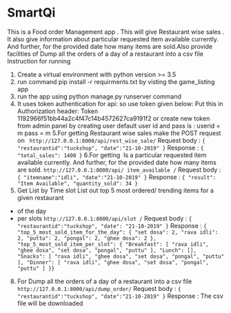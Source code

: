 # SmartQi
This is a Food order Management app . This will give Restaurant wise sales . It also give information about particular requested item available currently. And further, for the provided date how many items are sold.Also provide facilities of Dump all the orders of a day of a restaurant into a csv file
Instruction for running
1. Create a virtual environment with python version >= 3.5
2. run command pip install -r requirments.txt by visting the game_listing app
3. run the app using python manage.py runserver command
4. It uses token authentication for api:
so use token given below:
Put this in Authorization header:
Token 1192966f51bb44a2c4f47c14b4572627ca9191f2
or create new token from admin panel by creating user default user id and pass is :
userid = m
pass = m
5.For getting Restaurant wise sales make the POST request on 
` http://127.0.0.1:8000/api/rest_wise_sale/`
Request body :
    `{
    "restaurantid":"tuckshop",
    "date":"21-10-2019"
    }`
Response :
    `{
    "total_sales": 1400
    }`
6.For getting ​ Is a particular requested item available currently. And further, for the provided date how many items are sold.
`http://127.0.0.1:8000/api/​ item_available​ /`
Request body :
    `{
    "itemname":"idli",
    "date":"21-10-2019"
    }`
Response :
    `{
    "result": "Item Available",
    "quantity_sold": 34
    }`
7. Get List by Time slot
List out top 5 most ordered/ trending items for a given restaurant
- of the day
- per slots
`http://127.0.0.1:8000/api/slot /`
Request body :
    `{
    "restaurantid":"tuckshop",
    "date": "21-10-2019"
    }`
Response :
    `{
    "top_5_most_sold_item_for_the_day": {
    "set dosa": 2,
    "rava idli": 2,
    "puttu": 2,
    "pongal": 2,
    "ghee dosa": 2
    },
    "top_5_most_sold_item_per_slot": {
    "Breakfast": [
    "rava idli",
    "ghee dosa",
    "set dosa",
    "pongal",
    "puttu"
    ],
    "Lunch": [],
    "Snacks": [
    "rava idli",
    "ghee dosa",
    "set dosa",
    "pongal",
    "puttu"
    ],
    "Dinner": [
    "rava idli",
    "ghee dosa",
    "set dosa",
    "pongal",
    "puttu"
    ]
    }}`
8. For Dump all the orders of a day of a restaurant into a csv file
` http://127.0.0.1:8000/api/dump_order/`
Request body :
    `{
    "restaurantid":"tuckshop",
    "date":"21-10-2019"
    }`
Response : The csv file will be downloaded
